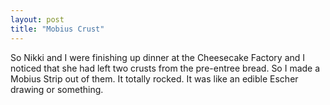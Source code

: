 ```yaml
---
layout: post
title: "Mobius Crust"
---
```


<p>So Nikki and I were finishing up dinner at the Cheesecake Factory and I noticed that she had left two crusts from the pre-entree bread. So I made a Mobius Strip out of them. It totally rocked. It was like an edible Escher drawing or something.</p> 
